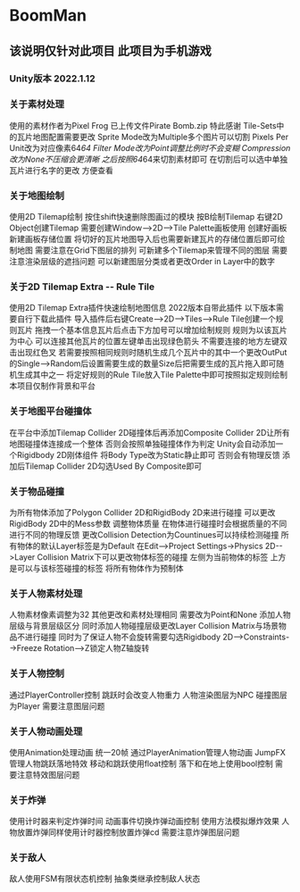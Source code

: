 # BoomMan
## 该说明仅针对此项目 此项目为手机游戏
### Unity版本 2022.1.12  

### 关于素材处理  
使用的素材作者为Pixel Frog 已上传文件Pirate Bomb.zip 特此感谢
Tile-Sets中的瓦片地图配置需要更改 Sprite Mode改为Multiple多个图片可以切割 Pixels Per Unit改为对应像素64*64 Filter Mode改为Point调整比例时不会变糊 Compression改为None不压缩会更清晰 之后按照64*64来切割素材即可 在切割后可以选中单独瓦片进行名字的更改 方便查看

### 关于地图绘制
使用2D Tilemap绘制 按住shift快速删除图画过的模块 按B绘制Tilemap 右键2D Object创建Tilemap 需要创建Window-->2D-->Tile Palette画板使用 创建好画板新建画板存储位置 将切好的瓦片地图导入后也需要新建瓦片的存储位置后即可绘制地图 需要注意在Grid下图层的排列 可新建多个Tilemap来管理不同的图层 需要注意渲染层级的遮挡问题 可以新建图层分类或者更改Order in Layer中的数字

### 关于2D Tilemap Extra -- Rule Tile
使用2D Tilemap Extra插件快速绘制地图信息 2022版本自带此插件 以下版本需要自行下载此插件 导入插件后右键Create-->2D-->Tiles-->Rule Tile创建一个规则瓦片 拖拽一个基本信息瓦片后点击下方加号可以增加绘制规则 规则为以该瓦片为中心 可以连接其他瓦片的位置左键单击出现绿色箭头 不需要连接的地方左键双击出现红色叉 若需要按照相同规则时随机生成几个瓦片中的其中一个更改OutPut的Single-->Random后设置需要生成的数量Size后把需要生成的瓦片拖入即可随机生成其中之一 将定好规则的Rule Tile放入Tile Palette中即可按照拟定规则绘制 本项目仅制作背景和平台

### 关于地图平台碰撞体
在平台中添加Tilemap Collider 2D碰撞体后再添加Composite Collider 2D让所有地图碰撞体连接成一个整体 否则会按照单独碰撞体作为判定 Unity会自动添加一个Rigidbody 2D刚体组件 将Body Type改为Static静止即可 否则会有物理反馈 添加后Tilemap Collider 2D勾选Used By Composite即可

### 关于物品碰撞
为所有物体添加了Polygon Collider 2D和RigidBody 2D来进行碰撞 可以更改RigidBody 2D中的Mess参数 调整物体质量 在物体进行碰撞时会根据质量的不同进行不同的物理反馈 更改Collision Detection为Countinues可以持续检测碰撞 所有物体的默认Layer标签是为Default 在Edit-->Project Settings->Physics 2D-->Layer Collision Matrix下可以更改物体标签的碰撞 左侧为当前物体的标签 上方是可以与该标签碰撞的标签 将所有物体作为预制体

### 关于人物素材处理
人物素材像素调整为32 其他更改和素材处理相同 需要改为Point和None 添加人物层级与背景层级区分 同时添加人物碰撞层级更改Layer Collision Matrix与场景物品不进行碰撞 同时为了保证人物不会旋转需要勾选Rigidbody 2D-->Constraints-->Freeze Rotation-->Z锁定人物Z轴旋转

### 关于人物控制
通过PlayerController控制 跳跃时会改变人物重力 人物渲染图层为NPC 碰撞图层为Player 需要注意图层问题

### 关于人物动画处理
使用Animation处理动画 统一20帧 通过PlayerAnimation管理人物动画 JumpFX管理人物跳跃落地特效 移动和跳跃使用float控制 落下和在地上使用bool控制 需要注意特效图层问题

### 关于炸弹
使用计时器来判定炸弹时间 动画事件切换炸弹动画控制 使用方法模拟爆炸效果 人物放置炸弹同样使用计时器控制放置炸弹cd 需要注意炸弹图层问题

### 关于敌人
敌人使用FSM有限状态机控制 抽象类继承控制敌人状态
